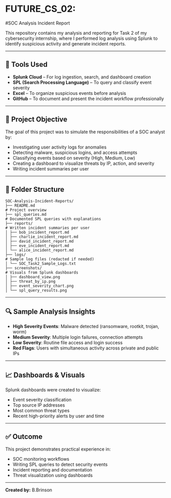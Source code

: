 # FUTURE_CS_02: 
#SOC Analysis Incident Report

This repository contains my analysis and reporting for Task 2 of my cybersecurity internship, where I performed log analysis using Splunk to identify suspicious activity and generate incident reports.

---

## 🔧 Tools Used

- **Splunk Cloud** – For log ingestion, search, and dashboard creation  
- **SPL (Search Processing Language)** – To query and classify event severity  
- **Excel** – To organize suspicious events before analysis  
- **GitHub** – To document and present the incident workflow professionally 

---

## 📌 Project Objective

The goal of this project was to simulate the responsibilities of a SOC analyst by:

- Investigating user activity logs for anomalies  
- Detecting malware, suspicious logins, and access attempts  
- Classifying events based on severity (High, Medium, Low)  
- Creating a dashboard to visualize threats by IP, action, and severity  
- Writing incident summaries per user

---

## 📁 Folder Structure
```
SOC-Analysis-Incident-Reports/
├── README.md 
# Project overview
├── spl_queries.md 
# Documented SPL queries with explanations
├── reports/ 
# Written incident summaries per user
│ ├── bob_incident_report.md
│ ├── charlie_incident_report.md
│ ├── david_incident_report.md
│ ├── eve_incident_report.md
│ └── alice_incident_report.md
├── logs/ 
# Sample log files (redacted if needed)
│ └── SOC_Task2_Sample_Logs.txt
├── screenshots/ 
# Visuals from Splunk dashboards
│ ├── dashboard_view.png
│ ├── threat_by_ip.png
│ ├── event_severity_chart.png
│ └── spl_query_results.png
```
---

## 🔍 Sample Analysis Insights

- **High Severity Events**: Malware detected (ransomware, rootkit, trojan, worm)
- **Medium Severity**: Multiple login failures, connection attempts
- **Low Severity**: Routine file access and login success  
- **Red Flags**: Users with simultaneous activity across private and public IPs

---

## 📈 Dashboards & Visuals

Splunk dashboards were created to visualize:
- Event severity classification
- Top source IP addresses
- Most common threat types
- Recent high-priority alerts by user and time

---

## ✅ Outcome

This project demonstrates practical experience in:
- SOC monitoring workflows  
- Writing SPL queries to detect security events  
- Incident reporting and documentation  
- Threat visualization using dashboards  

---

**Created by:** B.Brinson
